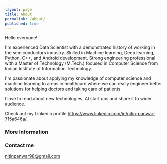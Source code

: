```yaml
---
layout: page
title: About
permalink: /about/
published: true
---
```

Hello everyone!

I'm experienced Data Scientist with a demonstrated history of working in the semiconductors industry. Skilled in Machine learning, Deep learning, Python, C++, and Android development. Strong engineering professional with a Master of Technology (M.Tech.) focused in Computer Science from Indian Institute of Information Technology. 

I'm passionate about applying my knowledge of computer science and machine learning to areas in healthcare where we can really engineer better solutions for helping doctors and taking care of patients. 

I love to read about new technologies, AI start ups and share it to wider audience.

Check out my Linkedin profile https://www.linkedin.com/in/nitin-panwar-715a646a/. 


### More Information


### Contact me

[nitinpanwar98@gmail.com](mailto:nitinpanwar98@gmail.com)
